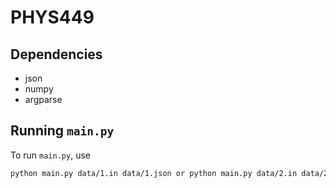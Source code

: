 # PHYS449

## Dependencies

- json
- numpy
- argparse

## Running `main.py`

To run `main.py`, use

```sh
python main.py data/1.in data/1.json or python main.py data/2.in data/2.json
```
